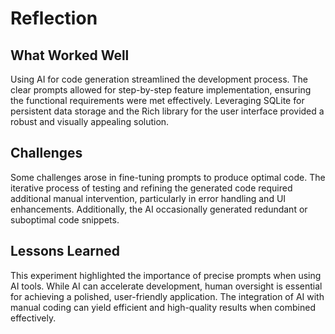 
# Reflection

## What Worked Well
Using AI for code generation streamlined the development process. The clear prompts allowed for step-by-step feature implementation, ensuring the functional requirements were met effectively. Leveraging SQLite for persistent data storage and the Rich library for the user interface provided a robust and visually appealing solution.

## Challenges
Some challenges arose in fine-tuning prompts to produce optimal code. The iterative process of testing and refining the generated code required additional manual intervention, particularly in error handling and UI enhancements. Additionally, the AI occasionally generated redundant or suboptimal code snippets.

## Lessons Learned
This experiment highlighted the importance of precise prompts when using AI tools. While AI can accelerate development, human oversight is essential for achieving a polished, user-friendly application. The integration of AI with manual coding can yield efficient and high-quality results when combined effectively.
